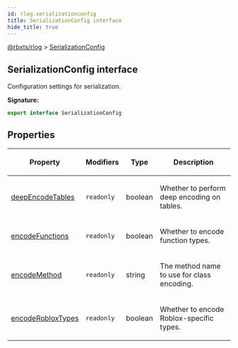 ```yaml
---
id: rlog.serializationconfig
title: SerializationConfig interface
hide_title: true
---
```


[@rbxts/rlog](./rlog.md) &gt; [SerializationConfig](./rlog.serializationconfig.md)

## SerializationConfig interface

Configuration settings for serialization.

**Signature:**

```typescript
export interface SerializationConfig 
```

## Properties

<table><thead><tr><th>

Property


</th><th>

Modifiers


</th><th>

Type


</th><th>

Description


</th></tr></thead>
<tbody><tr><td>

[deepEncodeTables](./rlog.serializationconfig.deepencodetables.md)


</td><td>

`readonly`


</td><td>

boolean


</td><td>

Whether to perform deep encoding on tables.


</td></tr>
<tr><td>

[encodeFunctions](./rlog.serializationconfig.encodefunctions.md)


</td><td>

`readonly`


</td><td>

boolean


</td><td>

Whether to encode function types.


</td></tr>
<tr><td>

[encodeMethod](./rlog.serializationconfig.encodemethod.md)


</td><td>

`readonly`


</td><td>

string


</td><td>

The method name to use for class encoding.


</td></tr>
<tr><td>

[encodeRobloxTypes](./rlog.serializationconfig.encoderobloxtypes.md)


</td><td>

`readonly`


</td><td>

boolean


</td><td>

Whether to encode Roblox-specific types.


</td></tr>
</tbody></table>